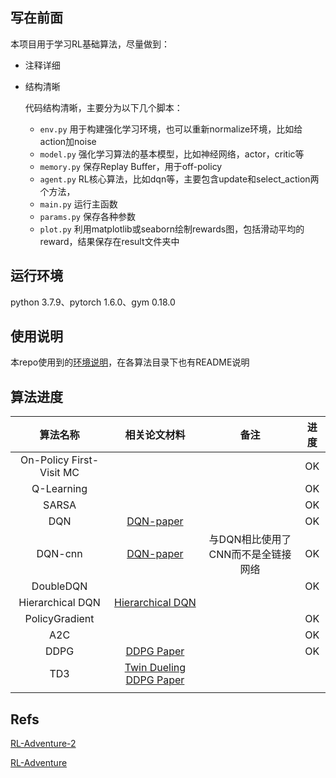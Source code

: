 

## 写在前面

本项目用于学习RL基础算法，尽量做到：

* 注释详细
* 结构清晰
  
  代码结构清晰，主要分为以下几个脚本：

  * ```env.py``` 用于构建强化学习环境，也可以重新normalize环境，比如给action加noise
  * ```model.py``` 强化学习算法的基本模型，比如神经网络，actor，critic等
  * ```memory.py``` 保存Replay Buffer，用于off-policy
  * ```agent.py``` RL核心算法，比如dqn等，主要包含update和select_action两个方法，
  * ```main.py``` 运行主函数
  * ```params.py``` 保存各种参数
  * ```plot.py``` 利用matplotlib或seaborn绘制rewards图，包括滑动平均的reward，结果保存在result文件夹中

## 运行环境

python 3.7.9、pytorch 1.6.0、gym 0.18.0
## 使用说明

本repo使用到的[环境说明](https://github.com/JohnJim0816/reinforcement-learning-tutorials/blob/master/env_info.md)，在各算法目录下也有README说明

## 算法进度

|         算法名称         |                        相关论文材料                         |                备注                | 进度 |
| :----------------------: | :---------------------------------------------------------: | :--------------------------------: | :--: |
| On-Policy First-Visit MC |                                                             |                                    |  OK  |
|        Q-Learning        |                                                             |                                    |  OK  |
|          SARSA           |                                                             |                                    |  OK  |
|           DQN            | [DQN-paper](https://www.cs.toronto.edu/~vmnih/docs/dqn.pdf) |                                    |  OK  |
|         DQN-cnn          | [DQN-paper](https://www.cs.toronto.edu/~vmnih/docs/dqn.pdf) | 与DQN相比使用了CNN而不是全链接网络 |  OK  |
|        DoubleDQN         |                                                             |                                    |  OK  |
|     Hierarchical DQN     |    [Hierarchical DQN](https://arxiv.org/abs/1604.06057)     |                                    |      |
|      PolicyGradient      |                                                             |                                    |  OK  |
|           A2C            |                                                             |                                    |  OK  |
|           DDPG           |       [DDPG Paper](https://arxiv.org/abs/1509.02971)        |                                    |  OK  |
|           TD3            | [Twin Dueling DDPG Paper](https://arxiv.org/abs/1802.09477) |                                    |      |
|                          |                                                             |                                    |      |


## Refs


[RL-Adventure-2](https://github.com/higgsfield/RL-Adventure-2)

[RL-Adventure](https://github.com/higgsfield/RL-Adventure)
